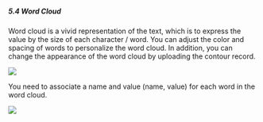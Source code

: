 
##### 5.4 Word Cloud

Word cloud is a vivid representation of the text, which is to express the value by the size of each character / word. You can adjust the color and spacing of words to personalize the word cloud. In addition, you can change the appearance of the word cloud by uploading the contour record.

![](https://github.com/jdcloudcom/cn/blob/edit/image/Data-Visualization/media/word.png)



You need to associate a name and value (name, value) for each word in the word cloud.

![](https://github.com/jdcloudcom/cn/blob/edit/image/Data-Visualization/media/4431ede56bb95d0f59acf6615170f411.png)
